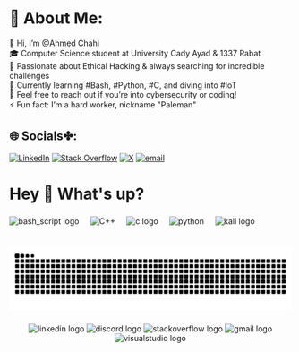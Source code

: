 # 💫 About Me:
👋 Hi, I’m @Ahmed Chahi<br>🎓 Computer Science student at University Cady Ayad & 1337 Rabat<br>🔐 Passionate about Ethical Hacking & always searching for incredible challenges<br>🌱 Currently learning #Bash, #Python, #C, and diving into #IoT<br>💬 Feel free to reach out if you’re into cybersecurity or coding!<br>⚡ Fun fact: I’m a hard worker, nickname "Paleman"


## 🌐 Socials✤:
[![LinkedIn](https://img.shields.io/badge/LinkedIn-%230077B5.svg?logo=linkedin&logoColor=white)](https://linkedin.com/in/https://www.linkedin.com/in/ahmed-chahi/) [![Stack Overflow](https://img.shields.io/badge/-Stackoverflow-FE7A16?logo=stack-overflow&logoColor=white)](https://stackoverflow.com/users/https://stackoverflow.com/users/23567880/ahmed-chahi) [![X](https://img.shields.io/badge/X-black.svg?logo=X&logoColor=white)](https://x.com/https://x.com/Cromion_3) [![email](https://img.shields.io/badge/Email-D14836?logo=gmail&logoColor=white)](mailto:ahmadachahi400@gmail.com) 
<h1 align="left">Hey 👋 What's up?</h1>

###

<div align="left">
  <img src="https://bashlogo.com/img/symbol/png/full_colored_light.png" height="40" alt="bash_script logo"  />
  <img width="12" />
  <img src="https://brandslogos.com/wp-content/uploads/images/large/c-logo.png" height="40" alt="C++"  />
  <img width="12" />
  <img src="https://upload.wikimedia.org/wikipedia/commons/1/19/C_Logo.png" height="40" alt="c logo "  />
  <img width="12" />
  <img src="https://brandslogos.com/wp-content/uploads/images/large/python-logo.png" height="40" alt="python"  />
  <img width="12" />
  <img src="https://img.icons8.com/?size=100&id=101665&format=png&color=000000" height="40" alt="kali logo"  />
  <img width="12" />
  
###


<br clear="both">

<img src="https://raw.githubusercontent.com/Chahi-Solutions/Chahi-Solutions/output/snake.svg" alt="Snake animation" />

###

<div align="center">
  <img src="https://raw.githubusercontent.com/maurodesouza/profile-readme-generator/master/src/assets/icons/social/linkedin/default.svg" width="35" height="21" alt="linkedin logo"  />
  <img src="https://raw.githubusercontent.com/maurodesouza/profile-readme-generator/master/src/assets/icons/social/discord/default.svg" width="35" height="21" alt="discord logo"  />
  <img src="https://raw.githubusercontent.com/maurodesouza/profile-readme-generator/master/src/assets/icons/social/stackoverflow/default.svg" width="35" height="21" alt="stackoverflow logo"  />
  <img src="https://raw.githubusercontent.com/maurodesouza/profile-readme-generator/master/src/assets/icons/social/gmail/default.svg" width="35" height="21" alt="gmail logo"  />
  <img src="https://raw.githubusercontent.com/maurodesouza/profile-readme-generator/master/src/assets/icons/social/visualstudio/default.svg" width="35" height="21" alt="visualstudio logo"  />
</div>

###
